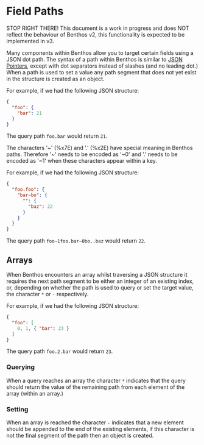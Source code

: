Field Paths
===========

STOP RIGHT THERE! This document is a work in progress and does NOT reflect the behaviour of Benthos v2, this functionality is expected to be implemented in v3.

Many components within Benthos allow you to target certain fields using a JSON dot path. The syntax of a path within Benthos is similar to [JSON Pointers][json-pointers], except with dot separators instead of slashes (and no leading dot.) When a path is used to set a value any path segment that does not yet exist in the structure is created as an object.

For example, if we had the following JSON structure:

```json
{
  "foo": {
    "bar": 21
  }
}
```

The query path `foo.bar` would return `21`.

The characters '~' (%x7E) and '.' (%x2E) have special meaning in Benthos paths. Therefore '~' needs to be encoded as '~0' and '.' needs to be encoded as '~1' when these characters appear within a key.

For example, if we had the following JSON structure:

```json
{
  "foo.foo": {
    "bar~bo": {
      "": {
        "baz": 22
      }
    }
  }
}
```

The query path `foo~1foo.bar~0bo..baz` would return `22`.

## Arrays

When Benthos encounters an array whilst traversing a JSON structure it requires the next path segment to be either an integer of an existing index, or, depending on whether the path is used to query or set the target value, the character `*` or `-` respectively.

For example, if we had the following JSON structure:

```json
{
  "foo": [
    0, 1, { "bar": 23 }
  ]
}
```

The query path `foo.2.bar` would return `23`.

### Querying

When a query reaches an array the character `*` indicates that the query should return the value of the remaining path from each element of the array (within an array.)

### Setting

When an array is reached the character `-` indicates that a new element should be appended to the end of the existing elements, if this character is not the final segment of the path then an object is created.

[json-pointers]: https://tools.ietf.org/html/rfc6901